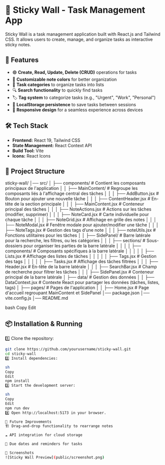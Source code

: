 # 📝 Sticky Wall - Task Management App  

Sticky Wall is a task management application built with React.js and Tailwind CSS. It allows users to create, manage, and organize tasks as interactive sticky notes.

## 🚀 Features  

- 🟢 **Create, Read, Update, Delete (CRUD)** operations for tasks  
- 🎨 **Customizable note colors** for better organization  
- 📂 **Task categories** to organize tasks into lists  
- 🔍 **Search functionality** to quickly find tasks  
- 🏷️ **Tag system** to categorize tasks (e.g., "Urgent", "Work", "Personal")  
- 💾 **LocalStorage persistence** to save tasks between sessions  
- 📱 **Responsive design** for a seamless experience across devices  

## 🛠️ Tech Stack  

- **Frontend:** React 19, Tailwind CSS  
- **State Management:** React Context API  
- **Build Tool:** Vite  
- **Icons:** React Icons  

## 📂 Project Structure  

sticky-wall/ │── src/ │ ├── components/ # Contient les composants principaux de l'application │ │ ├── MainContent/ # Regroupe les composants liés à l'affichage central des tâches │ │ │ ├── AddButton.jsx # Bouton pour ajouter une nouvelle tâche │ │ │ ├── ContentHeader.jsx # En-tête de la section principale │ │ │ ├── MainContent.jsx # Conteneur principal des tâches │ │ │ ├── NoteActions.jsx # Actions sur les tâches (modifier, supprimer) │ │ │ ├── NoteCard.jsx # Carte individuelle pour chaque tâche │ │ │ ├── NoteGrid.jsx # Affichage en grille des notes │ │ │ ├── NoteModal.jsx # Fenêtre modale pour ajouter/modifier une tâche │ │ │ ├── NoteTags.jsx # Gestion des tags d’une note │ │ │ ├── noteUtils.jsx # Fonctions utilitaires pour les tâches │ │ ├── SidePanel/ # Barre latérale pour la recherche, les filtres, ou les catégories │ │ │ ├── sections/ # Sous-dossiers pour organiser les parties de la barre latérale │ │ │ │ ├── components/ # Composants spécifiques à la barre latérale │ │ │ │ │ ├── Lists.jsx # Affichage des listes de tâches │ │ │ │ │ ├── Tags.jsx # Gestion des tags │ │ │ │ │ ├── Tasks.jsx # Affichage des tâches filtrées │ │ │ ├── Header.jsx # En-tête de la barre latérale │ │ │ ├── SearchBar.jsx # Champ de recherche pour filtrer les tâches │ │ │ ├── SidePanel.jsx # Conteneur principal de la barre latérale │ ├── data/ # Gestion des données │ │ ├── DataContext.jsx # Contexte React pour partager les données (tâches, listes, tags) │ ├── pages/ # Pages de l'application │ │ ├── Home.jsx # Page d'accueil regroupant MainContent et SidePanel │── package.json │── vite.config.js │── README.md

bash
Copy
Edit

## 📦 Installation & Running  

1️⃣ Clone the repository:  
```sh
git clone https://github.com/yourusername/sticky-wall.git
cd sticky-wall
2️⃣ Install dependencies:

sh
Copy
Edit
npm install
3️⃣ Start the development server:

sh
Copy
Edit
npm run dev
4️⃣ Open http://localhost:5173 in your browser.

📝 Future Improvements
🏗️ Drag-and-drop functionality to rearrange notes

☁️ API integration for cloud storage

📅 Due dates and reminders for tasks

📸 Screenshots
![Sticky Wall Preview](public/screenshot.png)